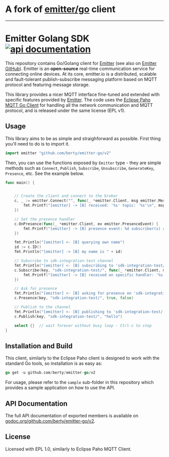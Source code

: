 # A fork of [emitter/go](https://github.com/emitter-io/go) client

---

# Emitter Golang SDK [![api documentation](http://b.repl.ca/v1/api-documentation-green.png)](https://godoc.org/github.com/berty/emitter-go)
This repository contains Go/Golang client for [Emitter](https://emitter.io) (see also on [Emitter GitHub](https://github.com/emitter-io/emitter)). Emitter is an **open-source** real-time communication service for connecting online devices. At its core, emitter.io is a distributed, scalable and fault-tolerant publish-subscribe messaging platform based on MQTT protocol and featuring message storage.

This library provides a nicer MQTT interface fine-tuned and extended with specific features provided by [Emitter](https://emitter.io). The code uses the [Eclipse Paho MQTT Go Client](https://github.com/eclipse/paho.mqtt.golang) for handling all the network communication and MQTT protocol, and is released under the same license (EPL v1). 

## Usage

This library aims to be as simple and straighforward as possible. First thing you'll need to do is to import it.

```go
import emitter "github.com/berty/emitter-go/v2"
```

Then, you can use the functions exposed by `Emitter` type - they are simple methods such as `Connect`, `Publish`, `Subscribe`, `Unsubscribe`, `GenerateKey`, `Presence`, etc. See the example below.

```go
func main() {


	// Create the client and connect to the broker
	c, _ := emitter.Connect("", func(_ *emitter.Client, msg emitter.Message) {
		fmt.Printf("[emitter] -> [B] received: '%s' topic: '%s'\n", msg.Payload(), msg.Topic())
	})

	// Set the presence handler
	c.OnPresence(func(_ *emitter.Client, ev emitter.PresenceEvent) {
		fmt.Printf("[emitter] -> [B] presence event: %d subscriber(s) at topic: '%s'\n", len(ev.Who), ev.Channel)
	})

	fmt.Println("[emitter] <- [B] querying own name")
	id := c.ID()
	fmt.Println("[emitter] -> [B] my name is " + id)

	// Subscribe to sdk-integration-test channel
	fmt.Println("[emitter] <- [B] subscribing to 'sdk-integration-test/'")
	c.Subscribe(key, "sdk-integration-test/", func(_ *emitter.Client, msg emitter.Message) {
		fmt.Printf("[emitter] -> [B] received on specific handler: '%s' topic: '%s'\n", msg.Payload(), msg.Topic())
	})

	// Ask for presence
	fmt.Println("[emitter] <- [B] asking for presence on 'sdk-integration-test/'")
	c.Presence(key, "sdk-integration-test/", true, false)

	// Publish to the channel
	fmt.Println("[emitter] <- [B] publishing to 'sdk-integration-test/'")
	c.Publish(key, "sdk-integration-test/", "hello")

	select {}  // wait forever without busy loop - Ctrl-c to stop
}
```

## Installation and Build

This client, similarly to the Eclipse Paho client is designed to work with the standard Go tools, so installation is as easy as:

```go
go get -u github.com/berty/emitter-go/v2
```

For usage, please refer to the `sample` sub-folder in this repository which provides a sample application on how to use the API.

## API Documentation

The full API documentation of exported members is available on [godoc.org/github.com/berty/emitter-go/v2](https://godoc.org/github.com/berty/emitter-go/v2).

## License

Licensed with EPL 1.0, similarly to Eclipse Paho MQTT Client.
